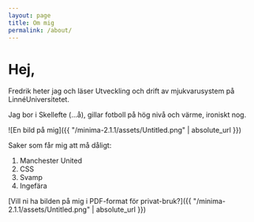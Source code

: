 ```yaml
---
layout: page
title: Om mig
permalink: /about/
---
```

# Hej,

Fredrik heter jag och läser Utveckling och drift av mjukvarusystem på LinnéUniversitetet. 

Jag bor i Skellefte (...å), gillar fotboll på hög nivå och värme, ironiskt nog.

![En bild på mig]({{ "/minima-2.1.1/assets/Untitled.png" | absolute_url }})

Saker som får mig att må dåligt:

1. Manchester United
2. CSS
3. Svamp
4. Ingefära


[Vill ni ha bilden på mig i PDF-format för privat-bruk?]({{ "/minima-2.1.1/assets/Untitled.png" | absolute_url }})
